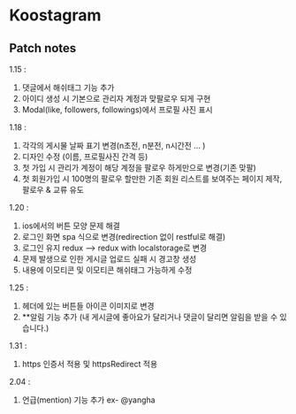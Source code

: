 # Koostagram

## Patch notes
1.15 : 
  1) 댓글에서 해쉬태그 기능 추가
  2) 아이디 생성 시 기본으로 관리자 계정과 맞팔로우 되게 구현
  3) Modal(like, followers, followings)에서 프로필 사진 표시
  
1.18 : 
  1) 각각의 게시물 날짜 표기 변경(n초전, n분전, n시간전 ... )
  2) 디자인 수정 (이름, 프로필사진 간격 등)
  3) 첫 가입 시 관리가 계정이 해당 계정을 팔로우 하게만으로 변경(기존 맞팔)
  4) 첫 회원가입 시 100명의 팔로우 할만한 기존 회원 리스트를 보여주는 페이지 제작, 팔로우 & 교류 유도

1.20 : 
  1) ios에서의 버튼 모양 문제 해결
  2) 로그인 화면 spa 식으로 변경(redirection 없이 restful로 해결)
  3) 로그인 유지 redux --> redux with localstorage로 변경
  4) 문제 발생으로 인한 게시글 업로드 실패 시 경고창 생성
  5) 내용에 이모티콘 및 이모티콘 해쉬태그 가능하게 수정

1.25 :
  1) 헤더에 있는 버튼들 아이콘 이미지로 변경
  2) **알림 기능 추가 (내 게시글에 좋아요가 달리거나 댓글이 달리면 알림을 받을 수 있습니다.)

1.31 :
  1) https 인증서 적용 및 httpsRedirect 적용

2.04 : 
  1) 언급(mention) 기능 추가 ex- @yangha
